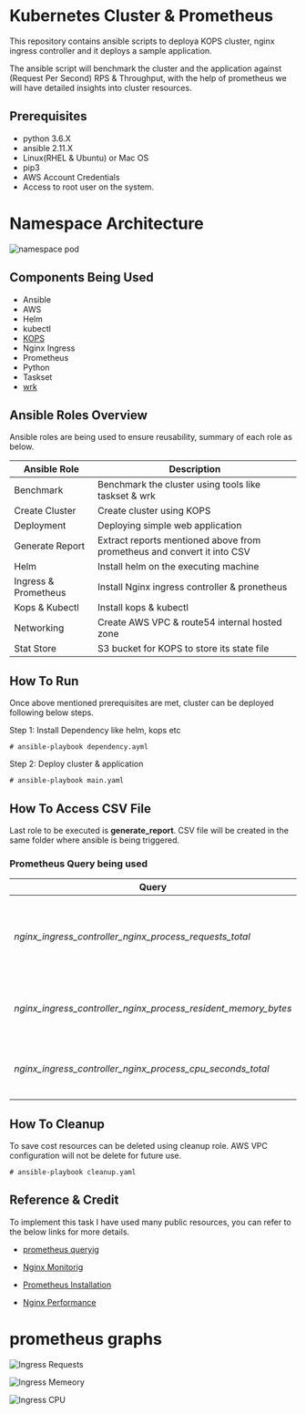 # Kubernetes Cluster & Prometheus

This repository contains ansible scripts to deploya KOPS cluster, nginx ingress controller and it deploys a sample application. 

The ansible script will benchmark the cluster and the application against (Request Per Second) RPS & Throughput, with the help of prometheus we will have detailed insights into cluster resources. 


## Prerequisites

* python 3.6.X
* ansible 2.11.X
* Linux(RHEL & Ubuntu) or Mac OS
* pip3
* AWS Account Credentials
* Access to root user on the system. 

# Namespace Architecture

![namespace pod](/images/kops-ingress.png?raw=true "Title")

## Components Being Used

- Ansible
- AWS
- Helm
- kubectl
- [KOPS](https://kops.sigs.k8s.io/)
- Nginx Ingress
- Prometheus
- Python
- Taskset
- [wrk](https://github.com/wg/wrk)

## Ansible Roles Overview

Ansible roles are being used to ensure reusability, summary of each role as below.

|Ansible Role| Description|
|------------|------------|
|Benchmark| Benchmark the cluster using  tools like taskset & wrk|
|Create Cluster| Create cluster using KOPS|
|Deployment| Deploying simple web application|
|Generate Report| Extract reports mentioned above from prometheus and convert it into CSV|
|Helm| Install helm on the executing machine|
|Ingress & Prometheus |Install Nginx ingress controller & pronetheus |
|Kops & Kubectl|Install kops & kubectl |
|Networking| Create AWS VPC & route54 internal hosted zone|
|Stat Store| S3 bucket for KOPS to store its state file|



## How To Run

Once above mentioned prerequisites are met, cluster can be deployed following below steps.

Step 1: Install Dependency like helm, kops etc
```
# ansible-playbook dependency.ayml
```

Step 2: Deploy cluster & application
```
# ansible-playbook main.yaml
```

## How To Access CSV File

Last role to be executed is **generate_report**. CSV file will be created in the same folder where ansible is being triggered.

### Prometheus Query being used

|Query|Purpose|File Name|
|-----|-------|---------|
|*nginx_ingress_controller_nginx_process_requests_total*| Extract requests which is passing through ingress controller|**request.csv**|
|*nginx_ingress_controller_nginx_process_resident_memory_bytes*|Extract ingres controller memory usage|**memory.csv**|
|*nginx_ingress_controller_nginx_process_cpu_seconds_total*|Extract ingres controller CPU usage|**cpu.csv**|
  

## How To Cleanup

To save cost resources can be deleted using cleanup role. AWS VPC configuration will not be delete for future use.

```
# ansible-playbook cleanup.yaml 
```

## Reference & Credit

To implement this task I have used many public resources, you can refer to the below links for more details.


* [prometheus queryig](https://prometheus.io/docs/prometheus/latest/querying/examples)

* [Nginx Monitorig](https://kubernetes.github.io/ingress-nginx/user-guide/monitoring/)

* [Prometheus Installation](prometheus-and-grafana-installation-using-service-monitors)

* [Nginx Performance](https://www.nginx.com/blog/testing-the-performance-of-nginx-and-nginx-plus-web-servers/)


# prometheus graphs

![Ingress Requests](/images/ingress_requests.png?raw=true "Title") <!-- .element height="50%" width="50%" -->

![Ingress Memeory](/images/ingress_memory.png?raw=true "Title") <!-- .element height="50%" width="50%" -->

![Ingress CPU](/images/ingress_CPU.png?raw=true "Title") <!-- .element height="50%" width="50%" -->